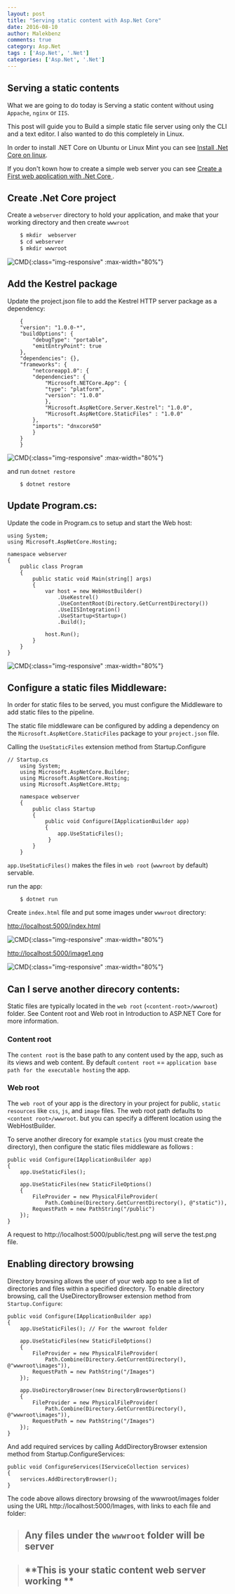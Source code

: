 ```yaml
---
layout: post
title: "Serving static content with Asp.Net Core"
date: 2016-08-10
author: Malekbenz
comments: true
category: Asp.Net
tags : ['Asp.Net', '.Net']
categories: ['Asp.Net', '.Net']
---
```

## Serving a static contents  

What we are going to do today is Serving a static content without using `Appache`, `nginx` or `IIS`. 

This post will guide you to Build a simple static file server using only the CLI and a text editor. I also wanted to do this completely in Linux.

In order to install .NET Core on Ubuntu or Linux Mint you can see [Install .Net Core on linux](/blog/2016/08/01/Install-dotnet-core-linux).

If you don't kown how to create a simple web server you can see [Create a First web application with .Net Core ](/blog/2016/08/05/First-web-application-dotnet-core-linux).

## Create .Net Core project

Create a `webserver` directory to hold your application, and make that your working directory and then create `wwwroot`

```javascript
    $ mkdir  webserver
    $ cd webserver
    $ mkdir wwwroot

```

![CMD](/images/dotnet/webserver01.png){:class="img-responsive" :max-width="80%"}

## Add the Kestrel package

Update the project.json file to add the Kestrel HTTP server package as a dependency:

```
    {
    "version": "1.0.0-*",
    "buildOptions": {
        "debugType": "portable",
        "emitEntryPoint": true
    },
    "dependencies": {},
    "frameworks": {
        "netcoreapp1.0": {
        "dependencies": {
            "Microsoft.NETCore.App": {
            "type": "platform",
            "version": "1.0.0"
            },
            "Microsoft.AspNetCore.Server.Kestrel": "1.0.0",
            "Microsoft.AspNetCore.StaticFiles" : "1.0.0"
        },
        "imports": "dnxcore50"
        }
    }
    }
```
![CMD](/images/dotnet/webserverproject.png){:class="img-responsive" :max-width="80%"}


and run `dotnet restore`

```
    $ dotnet restore
```

## Update  Program.cs:

Update the code in Program.cs to setup and start the Web host:

```
using System;
using Microsoft.AspNetCore.Hosting;

namespace webserver
{
    public class Program
    {
        public static void Main(string[] args)
        {
            var host = new WebHostBuilder()
                .UseKestrel()
                .UseContentRoot(Directory.GetCurrentDirectory())
                .UseIISIntegration()
                .UseStartup<Startup>()
                .Build();

            host.Run();
        }
    }
}
```

![CMD](/images/dotnet/webserverStartup.png){:class="img-responsive" :max-width="80%"}

## Configure a static files Middleware:

In order for static files to be served, you must configure the Middleware to add static files to the pipeline.

The static file middleware can be configured by adding a dependency on the `Microsoft.AspNetCore.StaticFiles` package to your `project.json` file.


Calling the `UseStaticFiles` extension method from Startup.Configure


```
// Startup.cs
    using System;
    using Microsoft.AspNetCore.Builder;
    using Microsoft.AspNetCore.Hosting;
    using Microsoft.AspNetCore.Http;

    namespace webserver
    {
        public class Startup
        {
            public void Configure(IApplicationBuilder app)
            {
                app.UseStaticFiles();
             }
        }
    }
```
`app.UseStaticFiles()` makes the files in `web root` (`wwwroot` by default) servable. 

run the app: 
```
    $ dotnet run
```

Create `index.html` file and  put some images under `wwwroot` directory:

[http://localhost:5000/index.html](http://localhost:5000/index.html)

![CMD](/images/dotnet/webserverindex.png){:class="img-responsive" :max-width="80%"}

[http://localhost:5000/image1.png](http://localhost:5000/image1.png)

![CMD](/images/dotnet/webserverpreview.png){:class="img-responsive" :max-width="80%"}

## Can I serve another direcory contents:

Static files are typically located in the `web root` (`<content-root>/wwwroot`) folder. See Content root and Web root in Introduction to ASP.NET Core for more information. 

### Content root

The `content root` is the base path to any content used by the app, such as its views and web content. By default `content root` == `application base path for the executable hosting` the app.

### Web root

The `web root` of your app is the directory in your project for public, `static resources` like `css`, `js`, and `image` files. The web root path defaults to `<content root>/wwwroot`.
but you can specify a different location using the WebHostBuilder.

To serve another direcory for example `statics` (you must create the directory), then configure the static files middleware as follows :  

```
public void Configure(IApplicationBuilder app)
{
    app.UseStaticFiles();

    app.UseStaticFiles(new StaticFileOptions()
    {
        FileProvider = new PhysicalFileProvider(
            Path.Combine(Directory.GetCurrentDirectory(), @"static")),
        RequestPath = new PathString("/public")
    });
}
```

A request to http://localhost:5000/public/test.png will serve the test.png file.

## Enabling directory browsing

Directory browsing allows the user of your web app to see a list of directories and files within a specified directory. To enable directory browsing, call the UseDirectoryBrowser extension method from `Startup.Configure`:

```
public void Configure(IApplicationBuilder app)
{
    app.UseStaticFiles(); // For the wwwroot folder

    app.UseStaticFiles(new StaticFileOptions()
    {
        FileProvider = new PhysicalFileProvider(
            Path.Combine(Directory.GetCurrentDirectory(), @"wwwroot\images")),
        RequestPath = new PathString("/Images")
    });

    app.UseDirectoryBrowser(new DirectoryBrowserOptions()
    {
        FileProvider = new PhysicalFileProvider(
            Path.Combine(Directory.GetCurrentDirectory(), @"wwwroot\images")),
        RequestPath = new PathString("/Images")
    });
}
```

And add required services by calling AddDirectoryBrowser extension method from Startup.ConfigureServices:

```
public void ConfigureServices(IServiceCollection services)
{
    services.AddDirectoryBrowser();
}
```

The code above allows directory browsing of the wwwroot/images folder using the URL http://localhost:5000/Images, with links to each file and folder:


>
> ##  Any files under the `wwwroot` folder will be server 
>

>
> ## **This is your static content web server working **
>
